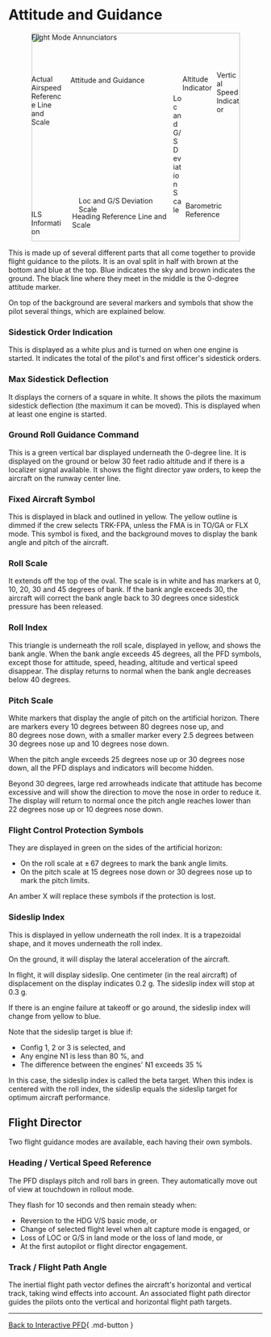 <link rel="stylesheet" href="../../../../stylesheets/pfd-interactive.css">

# Attitude and Guidance

<div style="position: relative; width: 413px; height: auto; margin-left: auto;  margin-right: auto;">
    <img src="/pilots-corner/assets/a32nx-briefing/pfd/pfd-small.png" style="width: 413px; height: auto;">
    <a href="/pilots-corner/a32nx-briefing/pfd/fma/">               <div class="imagemap"             style="position: absolute; left:     0%; top:     0%; width:   100%; height: 15.00%;"><span class="imagemapname">Flight Mode Annunciators</span></div></a>
    <a href="/pilots-corner/a32nx-briefing/pfd/altitude-indicator/"><div class="imagemap"             style="position: absolute; left: 72.60%; top: 20.00%; width: 16.00%; height: 58.00%;"><span class="imagemapname">Altitude Indicator</span></div></a>
    <a href="/pilots-corner/a32nx-briefing/pfd/vertical-speed/">    <div class="imagemap"             style="position: absolute; left: 89.00%; top: 18.15%; width: 11.00%; height: 64.20%;"><span class="imagemapname">Vertical Speed Indicator</span></div></a>
    <a href="/pilots-corner/a32nx-briefing/pfd/baro-ref/">          <div class="imagemap"             style="position: absolute; left: 74.04%; top: 81.00%; width: 19.44%; height:   5.8%;"><span class="imagemapname">Barometric Reference</span></div></a>
    <a href="/pilots-corner/a32nx-briefing/pfd/artificial-horizon/"><div class="imagemap highlighted" style="position: absolute; left: 18.74%; top: 20.62%; width: 48.81%; height: 56.68%;"><span class="imagemapname">Attitude and Guidance</span></div></a>
    <a href="/pilots-corner/a32nx-briefing/pfd/speedtape/">         <div class="imagemap"             style="position: absolute; left:     0%; top: 20.17%; width: 15.35%; height: 57.86%;"><span class="imagemapname">Actual Airspeed Reference Line and Scale</span></div></a>
    <a href="/pilots-corner/a32nx-briefing/pfd/heading-ref/">       <div class="imagemap"             style="position: absolute; left: 19.58%; top: 86.09%; width: 47.48%; height: 12.17%;"><span class="imagemapname">Heading Reference Line and Scale</span></div></a>
    <a href="/pilots-corner/a32nx-briefing/pfd/ils-indicator/">     <div class="imagemap"             style="position: absolute; left: 22.70%; top: 78.40%; width: 42.88%; height:  5.34%;"><span class="imagemapname">Loc and G/S Deviation Scale</span></div></a>
    <a href="/pilots-corner/a32nx-briefing/pfd/ils-indicator/">     <div class="imagemap"             style="position: absolute; left: 68.10%; top: 29.41%; width:  4.01%; height: 41.10%;"><span class="imagemapname">Loc and G/S Deviation Scale</span></div></a>
    <a href="/pilots-corner/a32nx-briefing/pfd/ils-indicator/">     <div class="imagemap"             style="position: absolute; left:     0%; top: 85.00%; width: 16.00%; height: 13.00%;"><span class="imagemapname">ILS Information</span></div></a>
</div>

This is made up of several different parts that all come together to provide flight guidance to the pilots. It is an oval split in half with brown at the bottom and blue at the top. Blue indicates the sky and brown indicates the ground. The black line where they meet in the middle is the 0-degree attitude marker.

On top of the background are several markers and symbols that show the pilot several things, which are explained below.

### Sidestick Order Indication

This is displayed as a white plus and is turned on when one engine is started. It indicates the total of the pilot's and first officer's sidestick orders.

### Max Sidestick Deflection

It displays the corners of a square in white. It shows the pilots the maximum sidestick deflection (the maximum it can be moved). This is displayed when at least one engine is started.

### Ground Roll Guidance Command

This is a green vertical bar displayed underneath the 0-degree line. It is displayed on the ground or below 30 feet radio altitude and if there is a localizer signal available. It shows the flight director yaw orders, to keep the aircraft on the runway center line.

### Fixed Aircraft Symbol

This is displayed in black and outlined in yellow. The yellow outline is dimmed if the crew selects TRK-FPA, unless the FMA is in TO/GA or FLX mode. This symbol is fixed, and the background moves to display the bank angle and pitch of the aircraft.

### Roll Scale

It extends off the top of the oval. The scale is in white and has markers at 0, 10, 20, 30 and 45 degrees of bank. If the bank angle exceeds 30, the aircraft will correct the bank angle back to 30 degrees once sidestick pressure has been released.

### Roll Index

This triangle is underneath the roll scale, displayed in yellow, and shows the bank angle. When the bank angle exceeds 45 degrees, all the PFD symbols, except those for attitude, speed, heading, altitude and vertical speed disappear. The display returns to normal when the bank angle decreases below 40 degrees.

### Pitch Scale

White markers that display the angle of pitch on the artificial horizon. There are markers every 10 degrees between 80 degrees nose up, and 80 degrees nose down, with a smaller marker every 2.5 degrees between 30 degrees nose up and 10 degrees nose down.

When the pitch angle exceeds 25 degrees nose up or 30 degrees nose down, all the PFD displays and indicators will become hidden.

Beyond 30 degrees, large red arrowheads indicate that attitude has become excessive and will show the direction to move the nose in order to reduce it. The display will return to normal once the pitch angle reaches lower than 22 degrees nose up or 10 degrees nose down.

### Flight Control Protection Symbols

They are displayed in green on the sides of the artificial horizon:

- On the roll scale at ± 67 degrees to mark the bank angle limits.
- On the pitch scale at 15 degrees nose down or 30 degrees nose up to mark the pitch limits.

An amber X will replace these symbols if the protection is lost.

### Sideslip Index

This is displayed in yellow underneath the roll index. It is a trapezoidal shape, and it moves underneath the roll index.

On the ground, it will display the lateral acceleration of the aircraft.

In flight, it will display sideslip. One centimeter (in the real aircraft) of displacement on the display indicates 0.2 g. The sideslip index will stop at 0.3 g.

If there is an engine failure at takeoff or go around, the sideslip index will change from yellow to blue.

Note that the sideslip target is blue if:

- Config 1, 2 or 3 is selected, and
- Any engine N1 is less than 80 %, and
- The difference between the engines' N1 exceeds 35 %

In this case, the sideslip index is called the beta target. When this index is centered with the roll index, the sideslip equals the sideslip target for optimum aircraft performance.

## Flight Director

Two flight guidance modes are available, each having their own symbols.

### Heading / Vertical Speed Reference

The PFD displays pitch and roll bars in green. They automatically move out of view at touchdown in rollout mode.

They flash for 10 seconds and then remain steady when:

- Reversion to the HDG V/S basic mode, or
- Change of selected flight level when alt capture mode is engaged, or
- Loss of LOC or G/S in land mode or the loss of land mode, or
- At the first autopilot or flight director engagement.

### Track / Flight Path Angle

The inertial flight path vector defines the aircraft's horizontal and vertical track, taking wind effects into account. An associated flight path director guides the pilots onto the vertical and horizontal flight path targets.

---
[Back to Interactive PFD](index.md){ .md-button }
